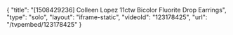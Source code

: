 {
    "title": "[1508429236] Colleen Lopez 11ctw Bicolor Fluorite Drop Earrings",
    "type": "solo",
    "layout": "iframe-static",
    "videoId": "123178425",
    "url": "\/tvpembed\/123178425"
}